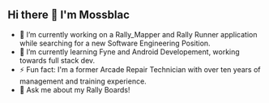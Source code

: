 ## Hi there 👋 I'm Mossblac

- 🔭 I’m currently working on a Rally_Mapper and Rally Runner application while searching for a new Software Engineering Position.
- 🌱 I’m currently learning Fyne and Android Developement, working towards full stack dev.
- ⚡ Fun fact: I'm a former Arcade Repair Technician with over ten years of management and training experience.
- 💬 Ask me about my Rally Boards!


